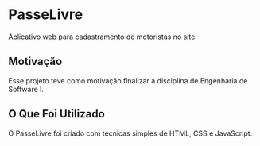 # PasseLivre

Aplicativo web para cadastramento de motoristas no site.



## Motivação

Esse projeto teve como motivação finalizar a disciplina de Engenharia de Software I.



## O Que Foi Utilizado

O PasseLivre foi criado com técnicas simples de HTML, CSS e JavaScript.
